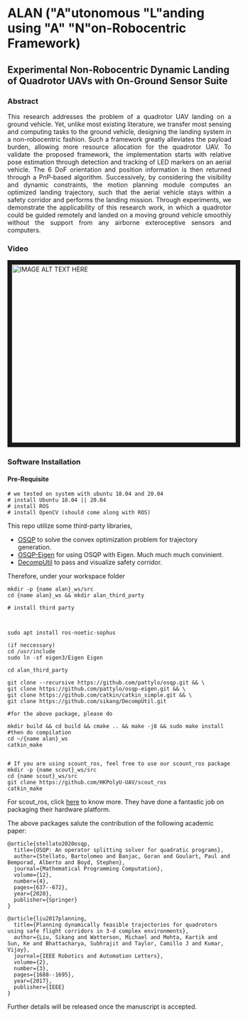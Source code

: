 # ALAN ("A"utonomous "L"anding using "A" "N"on-Robocentric Framework)
## Experimental Non-Robocentric Dynamic Landing of Quadrotor UAVs with On-Ground Sensor Suite

### Abstract
<div align="justify">
This research addresses the problem of a quadrotor UAV landing on a ground vehicle. Yet, unlike most existing literature, we transfer most sensing and computing tasks to the ground vehicle, designing the landing system in a non-robocentric fashion. Such a framework greatly alleviates the payload burden, allowing more resource allocation for the quadrotor UAV. To validate the proposed framework, the implementation starts with relative pose estimation through detection and tracking of LED markers on an aerial vehicle. The 6 DoF orientation and position information is then returned through a PnP-based algorithm. Successively, by considering the visibility and dynamic constraints, the motion planning module computes an optimized landing trajectory, such that the aerial vehicle stays within a safety corridor and performs the landing mission. Through experiments, we demonstrate the applicability of this research work, in which a quadrotor could be guided remotely and landed on a moving ground vehicle smoothly without the support from any airborne exteroceptive sensors and computers.
</div>

### Video
<a href="https://www.youtube.com/watch?v=7wiCh46MQmc&ab_channel=AIRO-LAB%40HKPolyU
" target="_blank"><img src="https://img.youtube.com/vi/7wiCh46MQmc/0.jpg" 
alt="IMAGE ALT TEXT HERE" width="533" height="400" border="10" /></a>
### Software Installation
#### Pre-Requisite

```
# we tested on system with ubuntu 18.04 and 20.04 
# install Ubuntu 18.04 || 20.04
# install ROS
# install OpenCV (should come along with ROS)
```

This repo utilize some third-party libraries,
- [OSQP](https://github.com/osqp/osqp.git) to solve the convex optimization problem for trajectory generation. <br/>
- [OSQP-Eigen](https://github.com/robotology/osqp-eigen.git) for using OSQP with Eigen. Much much much convinient.
- [DecompUtil](https://github.com/sikang/DecompUtil.git) to pass and visualize safety corridor.

Therefore, under your workspace folder
```
mkdir -p {name alan}_ws/src
cd {name alan}_ws && mkdir alan_third_party

# install third party



sudo apt install ros-noetic-sophus

(if neccessary)
cd /usr/include
sudo ln -sf eigen3/Eigen Eigen

cd alan_third_party

git clone --recursive https://github.com/pattylo/osqp.git && \
git clone https://github.com/pattylo/osqp-eigen.git && \
git clone https://github.com/catkin/catkin_simple.git && \
git clone https://github.com/sikang/DecompUtil.git

#for the above package, please do

mkdir build && cd build && cmake .. && make -j8 && sudo make install
#then do compilation
cd ~/{name alan}_ws
catkin_make


# If you are using scount_ros, feel free to use our scount_ros package
mkdir -p {name scout}_ws/src
cd {name scout}_ws/src
git clone https://github.com/HKPolyU-UAV/scout_ros
catkin_make
```
For scout_ros, click [here](https://github.com/agilexrobotics/scout_ros.git) to know more. They have done a fantastic job on packaging their hardware platform.

The above packages salute the contribution of the following academic paper:

```
@article{stellato2020osqp,
  title={OSQP: An operator splitting solver for quadratic programs},
  author={Stellato, Bartolomeo and Banjac, Goran and Goulart, Paul and Bemporad, Alberto and Boyd, Stephen},
  journal={Mathematical Programming Computation},
  volume={12},
  number={4},
  pages={637--672},
  year={2020},
  publisher={Springer}
}

@article{liu2017planning,
  title={Planning dynamically feasible trajectories for quadrotors using safe flight corridors in 3-d complex environments},
  author={Liu, Sikang and Watterson, Michael and Mohta, Kartik and Sun, Ke and Bhattacharya, Subhrajit and Taylor, Camillo J and Kumar, Vijay},
  journal={IEEE Robotics and Automation Letters},
  volume={2},
  number={3},
  pages={1688--1695},
  year={2017},
  publisher={IEEE}
}
```
Further details will be released once the manuscript is accepted.

<!-- Now, below shows the architecture of the software platform: -->


<!-- ### Hardware Used in Literature -->
